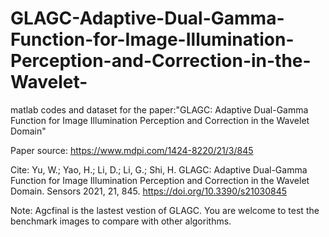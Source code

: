 # GLAGC-Adaptive-Dual-Gamma-Function-for-Image-Illumination-Perception-and-Correction-in-the-Wavelet-
matlab codes and dataset for the paper:"GLAGC: Adaptive Dual-Gamma Function for Image Illumination Perception and Correction in the Wavelet Domain"

Paper source:
https://www.mdpi.com/1424-8220/21/3/845

Cite:
Yu, W.; Yao, H.; Li, D.; Li, G.; Shi, H. GLAGC: Adaptive Dual-Gamma Function for Image Illumination Perception and Correction in the Wavelet Domain. Sensors 2021, 21, 845. https://doi.org/10.3390/s21030845

Note:
Agcfinal is the lastest vestion of GLAGC. You are welcome to test the benchmark images to compare with other algorithms.
